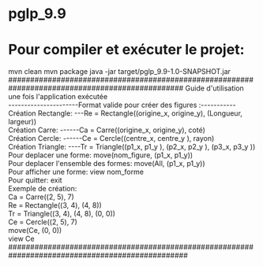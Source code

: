 # pglp_9.9
# Pour compiler et exécuter le projet:
mvn clean
mvn package
java -jar target/pglp_9.9-1.0-SNAPSHOT.jar
################################################################################################
 Guide d'utilisation une fois l'application exécutée                                          
 ----------------------Format valide pour créer des figures :-----------                     
 Création Rectangle: ---Re = Rectangle((origine_x, origine_y), (Longueur, largeur))           
Création Carre:  ------Ca = Carre((origine_x, origine_y), coté)                              
Création Cercle: ------Ce = Cercle((centre_x, centre_y ), rayon)                             
Création Triangle: ----Tr = Triangle((p1_x, p1_y ), (p2_x, p2_y ), (p3_x, p3_y ))              
Pour deplacer une forme: move(nom_figure, (p1_x, p1_y))                                     
Pour deplacer l'ensemble des formes: move(All, (p1_x, p1_y))                                 
Pour afficher une forme: view nom_forme                                                      
Pour quitter: exit                                                                           
Exemple de création:                                                                         
Ca = Carre((2, 5), 7)                                                                        
Re = Rectangle((3, 4), (4, 8))                                                               
Tr = Triangle((3, 4), (4, 8), (0, 0))                                                        
Ce = Cercle((2, 5), 7)                                                                       
move(Ce, (0, 0))                                                                             
view Ce                                                                                      
#################################################################################################
